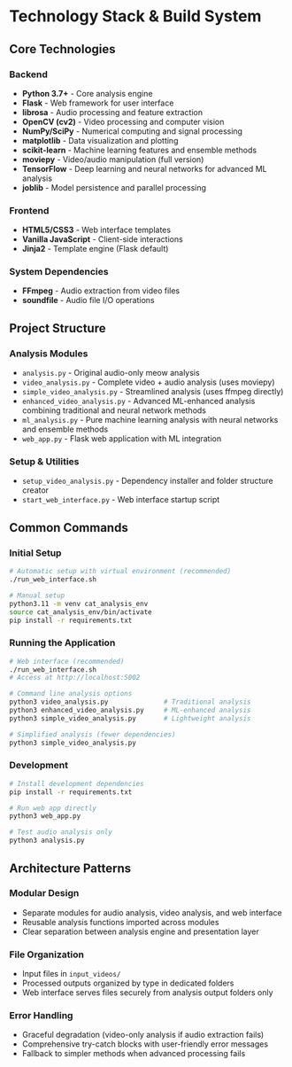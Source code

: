 # Technology Stack & Build System

## Core Technologies

### Backend

- **Python 3.7+** - Core analysis engine
- **Flask** - Web framework for user interface
- **librosa** - Audio processing and feature extraction
- **OpenCV (cv2)** - Video processing and computer vision
- **NumPy/SciPy** - Numerical computing and signal processing
- **matplotlib** - Data visualization and plotting
- **scikit-learn** - Machine learning features and ensemble methods
- **moviepy** - Video/audio manipulation (full version)
- **TensorFlow** - Deep learning and neural networks for advanced ML analysis
- **joblib** - Model persistence and parallel processing

### Frontend

- **HTML5/CSS3** - Web interface templates
- **Vanilla JavaScript** - Client-side interactions
- **Jinja2** - Template engine (Flask default)

### System Dependencies

- **FFmpeg** - Audio extraction from video files
- **soundfile** - Audio file I/O operations

## Project Structure

### Analysis Modules

- `analysis.py` - Original audio-only meow analysis
- `video_analysis.py` - Complete video + audio analysis (uses moviepy)
- `simple_video_analysis.py` - Streamlined analysis (uses ffmpeg directly)
- `enhanced_video_analysis.py` - Advanced ML-enhanced analysis combining traditional and neural network methods
- `ml_analysis.py` - Pure machine learning analysis with neural networks and ensemble methods
- `web_app.py` - Flask web application with ML integration

### Setup & Utilities

- `setup_video_analysis.py` - Dependency installer and folder structure creator
- `start_web_interface.py` - Web interface startup script

## Common Commands

### Initial Setup

```bash
# Automatic setup with virtual environment (recommended)
./run_web_interface.sh

# Manual setup
python3.11 -m venv cat_analysis_env
source cat_analysis_env/bin/activate
pip install -r requirements.txt
```

### Running the Application

```bash
# Web interface (recommended)
./run_web_interface.sh
# Access at http://localhost:5002

# Command line analysis options
python3 video_analysis.py              # Traditional analysis
python3 enhanced_video_analysis.py     # ML-enhanced analysis
python3 simple_video_analysis.py       # Lightweight analysis

# Simplified analysis (fewer dependencies)
python3 simple_video_analysis.py
```

### Development

```bash
# Install development dependencies
pip install -r requirements.txt

# Run web app directly
python3 web_app.py

# Test audio analysis only
python3 analysis.py
```

## Architecture Patterns

### Modular Design

- Separate modules for audio analysis, video analysis, and web interface
- Reusable analysis functions imported across modules
- Clear separation between analysis engine and presentation layer

### File Organization

- Input files in `input_videos/`
- Processed outputs organized by type in dedicated folders
- Web interface serves files securely from analysis output folders only

### Error Handling

- Graceful degradation (video-only analysis if audio extraction fails)
- Comprehensive try-catch blocks with user-friendly error messages
- Fallback to simpler methods when advanced processing fails
